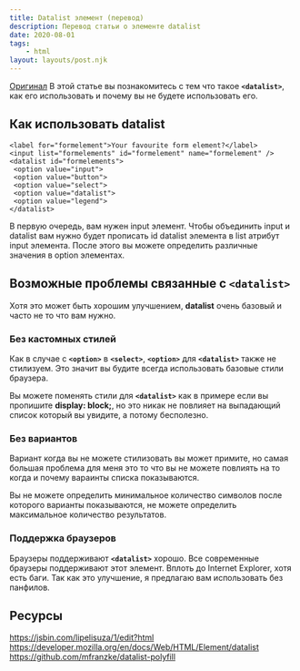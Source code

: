 ```yaml
---
title: Datalist элемент (перевод)
description: Перевод статьи о элементе datalist
date: 2020-08-01
tags:
	- html
layout: layouts/post.njk
---
```

[Оригинал](https://funwithforms.com/posts/datalist/)
В этой статье вы познакомитесь с тем что такое **`<datalist>`**, как его использовать и почему вы не будете использовать его.

## Как использовать datalist
``` html/
<label for="formelement">Your favourite form element?</label>
<input list="formelements" id="formelement" name="formelement" />
<datalist id="formelements">
 <option value="input">
 <option value="button">
 <option value="select">
 <option value="datalist">
 <option value="legend">
</datalist>
```
В первую очередь, вам нужен input элемент. Чтобы объединить input и datalist вам нужно будет прописать id datalist элемента в list атрибут input элемента. После этого вы можете определить различные значения в option элементах.

## Возможные проблемы связанные с `<datalist>`

Хотя это может быть хорошим улучшением, **datalist** очень базовый и часто не то что вам нужно.

### Без кастомных стилей
Как в случае с **`<option>`** в **`<select>`**, **`<option>`** для **`<datalist>`** также не стилизуем. Это значит вы будите всегда использовать базовые стили браузера.

Вы можете поменять стили для **`<datalist>`** как в примере если вы пропишите **display: block;**, но это никак не повлияет на выпадающий список который вы увидите, а потому бесполезно.

### Без вариантов
Вариант когда вы не можете стилизовать вы может примите, но самая большая проблема для меня это то что вы не можете повлиять на то когда и почему вараинты списка показываются.

Вы не можете определить минимальное количество символов после которого варианты показываются, не можете определить максимальное количество результатов.

### Поддержка браузеров
Браузеры поддерживают **`<datalist>`** хорошо. Все современные браузеры поддерживают этот элемент. Вплоть до Internet Explorer, хотя есть баги. Так как это улучшение, я предлагаю вам использовать без панфилов.

## Ресурсы
https://jsbin.com/lipelisuza/1/edit?html
https://developer.mozilla.org/en/docs/Web/HTML/Element/datalist
https://github.com/mfranzke/datalist-polyfill